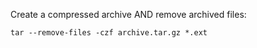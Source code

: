 Create a compressed archive AND remove archived files:
```
tar --remove-files -czf archive.tar.gz *.ext
```
